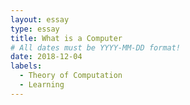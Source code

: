 ```yaml
---
layout: essay
type: essay
title: What is a Computer
# All dates must be YYYY-MM-DD format!
date: 2018-12-04
labels:
  - Theory of Computation
  - Learning
---
```




